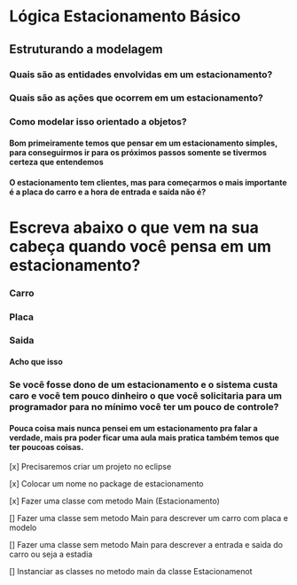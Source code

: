 # Lógica Estacionamento Básico

## Estruturando a modelagem

### Quais são as entidades envolvidas em um estacionamento?
### Quais são as ações que ocorrem em um estacionamento?
### Como modelar isso orientado a objetos?

#### Bom primeiramente temos que pensar em um estacionamento simples, para conseguirmos ir para os próximos passos somente se tivermos certeza que entendemos
#### O estacionamento tem clientes, mas para começarmos o mais importante é a placa do carro e a hora de entrada e saída não é?

# Escreva abaixo o que vem na sua cabeça quando você pensa em um estacionamento?


### Carro
### Placa
### Saida

#### Acho que isso

### Se você fosse dono de um estacionamento e o sistema custa caro e você tem pouco dinheiro o que você solicitaria para um programador para no mínimo você ter um pouco de controle?

#### Pouca coisa mais nunca pensei em um estacionamento pra falar a verdade, mais pra poder ficar uma aula mais pratica também temos que ter poucoas coisas.

[x] Precisaremos criar um projeto no eclipse

[x] Colocar um nome no package de estacionamento

[x] Fazer uma classe com metodo Main (Estacionamento)

[] Fazer uma classe sem metodo Main para descrever um carro com placa e modelo

[] Fazer uma classe sem metodo Main para descrever a entrada e saida do carro ou seja a estadia

[] Instanciar as classes no metodo main da classe Estacionamenot

